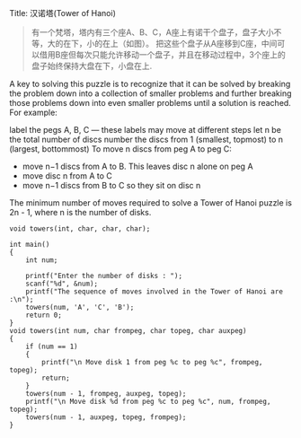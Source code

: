 Title: 汉诺塔(Tower of Hanoi)

>有一个梵塔，塔内有三个座A、B、C，A座上有诺干个盘子，盘子大小不等，大的在下，小的在上（如图）。 把这些个盘子从A座移到C座，中间可以借用B座但每次只能允许移动一个盘子，并且在移动过程中，3个座上的盘子始终保持大盘在下，小盘在上.

A key to solving this puzzle is to recognize that it can be solved by breaking the problem down into a collection of smaller problems and further breaking those problems down into even smaller problems until a solution is reached. For example:

label the pegs A, B, C — these labels may move at different steps
let n be the total number of discs
number the discs from 1 (smallest, topmost) to n (largest, bottommost)
To move n discs from peg A to peg C:

- move n−1 discs from A to B. This leaves disc n alone on peg A
- move disc n from A to C
- move n−1 discs from B to C so they sit on disc n


The minimum number of moves required to solve a Tower of Hanoi puzzle is 2n - 1, where n is the number of disks.

    void towers(int, char, char, char);
     
    int main()
    {
        int num;
     
        printf("Enter the number of disks : ");
        scanf("%d", &num);
        printf("The sequence of moves involved in the Tower of Hanoi are :\n");
        towers(num, 'A', 'C', 'B');
        return 0;
    }
    void towers(int num, char frompeg, char topeg, char auxpeg)
    {
        if (num == 1)
        {
            printf("\n Move disk 1 from peg %c to peg %c", frompeg, topeg);
            return;
        }
        towers(num - 1, frompeg, auxpeg, topeg);
        printf("\n Move disk %d from peg %c to peg %c", num, frompeg, topeg);
        towers(num - 1, auxpeg, topeg, frompeg);
    }
